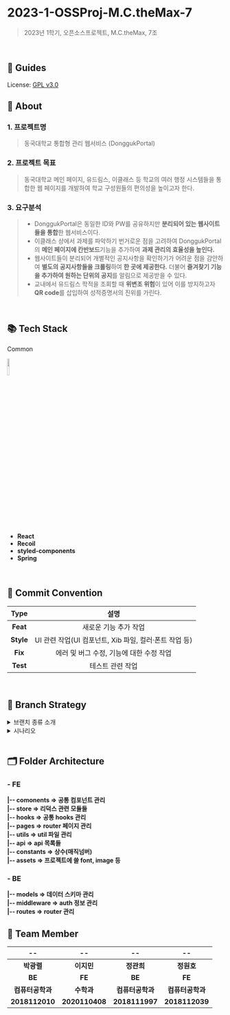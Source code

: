 # 2023-1-OSSProj-M.C.theMax-7
> 2023년 1학기, 오픈소스프로젝트, M.C.theMax, 7조

<br />

## 🔑 Guides
License: [GPL v3.0]()
<br />

## 💭 About
### 1. 프로젝트명
> 동국대학교 통합형 관리 웹서비스 (DonggukPortal)
### 2. 프로젝트 목표
> 동국대학교 메인 페이지, 유드림스, 이클래스 등 학교의 여러 행정 시스템들을 통합한 웹 페이지를 개발하여 학교 구성원들의 편의성을 높이고자 한다.
### 3. 요구분석
> - DonggukPortal은 동일한 ID와 PW를 공유하지만 <b>분리되어 있는 웹사이트들을 통합</b>한 웹서비스이다.
> - 이클래스 상에서 과제를 파악하기 번거로운 점을 고려하여 DonggukPortal의 <b>메인 페이지에 칸반보드</b>기능을 추가하여 <b>과제 관리의 효율성을 높인다.</b>
> - 웹사이트들이 분리되어 개별적인 공지사항을 확인하기가 어려운 점을 감안하여 <b>별도의 공지사항들을 크롤링</b>하여 <b>한 곳에 제공한다.</b> 더불어 <b>즐겨찾기 기능을 추가하여 원하는 단위의 공지</b>를 알림으로 제공받을 수 있다.
> - 교내에서 유드림스 학적을 조회할 때 <b>위변조 위험</b>이 있어 이를 방지하고자 <b>QR code</b>를 삽입하여 성적증명서의 진위를 가린다.




<br />

## 📚 Tech Stack
Common <p>
<img src="https://img.shields.io/badge/ESLint-4B3263?style=for-the-badge&logo=eslint&logoColor=white" width="10%">
   


- **React**
- **Recoil**
- **styled-components**
- **Spring**


<br />


## 📍 Commit Convention
|**Type**|설명|
|:--:|:--:|
|**Feat**  | 새로운 기능 추가 작업  |
|**Style** |  UI 관련 작업(UI 컴포넌트, Xib 파일, 컬러·폰트 작업 등)  |
|**Fix** |  에러 및 버그 수정, 기능에 대한 수정 작업  |
|**Test**  |  테스트 관련 작업  |

<br />

## 🐾 Branch Strategy

<details markdown="1">
<summary>브랜치 종류 소개</summary>

`develop` - default 
- protected → 승인 받아야만 merge 가능

`feature`
- feature/#이슈번호
- feature/#1

</details>

<details markdown="1">
<summary>시나리오</summary>

> 1️⃣ **Issue**
> 1. 이슈생성

> 2️⃣ **Branch**
> - ex. feature/#16

> 3️⃣ **Pull request**
> 1. reviewer → 4명
> 2. 4명 중 2명이 승인(approve)을 해야 merge 가능

> 4️⃣ **Code Review**
> 1. 수정 요청
> 2. 대상자(작업자)가 수정을 하고 다시 커밋을 날림
> 3. 수정 반영하고 답글로 커밋로그 남기기
>    - 수정사항은 커밋번호로 남기기

> 5️⃣ **merge**
> 1. 팀원 호출
> 2. 간단한 리뷰, 피드백, 회의 마친 후
> 3. 다 같이 보는 자리에서 합칠 수 있도록 하기

</details>
<br />

## 🗂 Folder Architecture
### - FE
 **|-- comonents  => 공통 컴포넌트 관리 <br />
   |-- store => 리덕스 관련 모듈들 <br />
   |-- hooks => 공통 hooks 관리 <br />
   |-- pages  => router 페이지 관리 <br />
   |-- utils => util 파일 관리 <br />
   |-- api => api 목록들  <br />
   |-- constants => 상수(매직넘버)  <br />
   |-- assets => 프로젝트에 쓸 font, image 등 <br />**
### - BE
 **|-- models => 데이터 스키마 관리 <br />
   |-- middleware => auth 정보 관리 <br />
   |-- routes => router 관리 <br />**
   
   ## 🤝 Team Member 

| -- | -- | -- | -- |
|:--:|:--:|:--:|:--:|
|**박광렬**|**이지민**|**정관희**|**정원호**|
|**BE**|**FE**|**BE**|**FE**|
|**컴퓨터공학과**|**수학과**|**컴퓨터공학과**|**컴퓨터공학과**|
|**2018112010**|**2020110408**|**2018111997**|**2018112039**|

